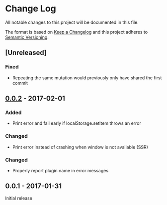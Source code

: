 # Change Log
All notable changes to this project will be documented in this file.

The format is based on [Keep a Changelog](http://keepachangelog.com/)
and this project adheres to [Semantic Versioning](http://semver.org/).

## [Unreleased]
### Fixed
- Repeating the same mutation would previously only have shared the first commit

## [0.0.2] - 2017-02-01
### Added
- Print error and fail early if localStorage.setItem throws an error

### Changed
- Print error instead of crashing when window is not available (SSR)

### Changed
- Properly report plugin name in error messages

## 0.0.1 - 2017-01-31
Initial release

[0.0.2]: https://github.com/xanf/vuex-shared-mutations/compare/v0.0.1...v0.0.2
